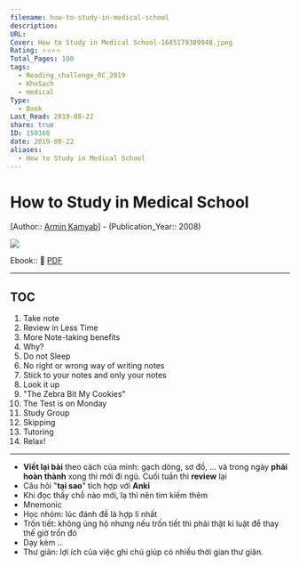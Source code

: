 ```yaml
---
filename: how-to-study-in-medical-school
description: 
URL: 
Cover: How to Study in Medical School-1685179309948.jpeg
Rating: ⭐⭐⭐⭐
Total_Pages: 100
tags:
  - Reading_challenge_RC_2019
  - KhoSach
  - medical
Type:
  - Book
Last_Read: 2019-08-22
share: true
ID: 159160
date: 2019-08-22
aliases:
  - How to Study in Medical School
---
```


# How to Study in Medical School
[Author:: [Armin Kamyab](Armin%20Kamyab.md)] - (Publication_Year:: 2008)

![](https://i.imgur.com/7jdXMDe.jpg)

Ebook:: 📙 [PDF](https://onedrive.live.com/download?resid=E92BC60129512289%21137&authkey=!AIFEgkU1djD4gl8)

---
## TOC
1. Take note
2. Review in Less Time
3. More Note-taking benefits
4. Why?
5. Do not Sleep
6. No right or wrong way of writing notes
7. Stick to your notes and only your notes
8. Look it up
9. "The Zebra Bit My Cookies"
10. The Test is on Monday
11. Study Group
12. Skipping
13. Tutoring
14. Relax!

---

- **Viết lại bài** theo cách của mình: gạch dòng, sơ đồ, … và trong ngày **phải hoàn thành** xong thì mới đi ngủ. Cuối tuần thì **review** lại
- Câu hỏi "**tại sao**" tích hợp với **Anki**
- Khi đọc thấy chỗ nào mới, lạ thì nên tìm kiếm thêm
- Mnemonic
- Học nhóm: lúc đánh đề là hợp lí nhất
- Trốn tiết: không ủng hộ nhưng nếu trốn tiết thì phải thật kỉ luật để thay thế giờ trốn đó
- Dạy kèm ..
- Thư giãn: lợi ích của việc ghi chú giúp có nhiều thời gian thư giãn.
